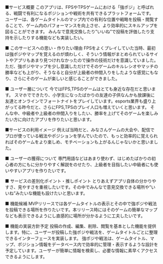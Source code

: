 ■サービス概要
このアプリは、FPSやTPSゲームにおける「強ポジ」と呼ばれる、戦闘で有利になるポジションや戦術を共有できるプラットフォームです。
ユーザーは、各ゲームタイトルのマップ内での有利な位置や戦略を投稿・閲覧することで、ゲーム内のパフォーマンスを向上させ、より効率的にスキルアップを図ることができます。
みんなで意見交換したり”いいね”で投稿を評価したり支持を示したりする機能なども実装したい。

■ このサービスへの思い・作りたい理由
FPSをよくプレイしていた当時、最初は強ポジやマップを覚えるのが煩わしく、そういう情報がまとめられているサイトやアプリもあまり見つけれなかったので操作の技術だけを意識していました。
ただ、強ポジやマップを少し意識しただけでそのゲームのキルレシオやマッチの勝率なども上がり、そうなると自分が上級者の仲間入りをしたような感覚にもなり、さらにそのゲームが楽しいと感じることができました。

■ ユーザー層について
今ではFPS,TPSのゲームはとても身近な存在だと思います。
スマホでできたり、小学生になったばかりの友達の子供なんかも放課後に友達とオンラインでフォートナイトをプレイしています。esports業界も盛り上がってる昨今だと、さらにFPS,TPSのプレイ人口も増えていくと思います。
そんな中、中級者や上級者の仲間入りをしたい、勝率を上げてそのゲームを楽しみたい方に向けたアプリを作りたいと思います。

■サービスの利用イメージ
例えば当時だと、みなさんゲームの大会や、配信でプロが使っている戦法やポジションを学んでいたので、もっと効率的に覚えられればそのゲームをより楽しめ、モチベーションも上がるんじゃないかと思いました。

■ ユーザーの獲得について
専門用語などはあまり使わず、はじめたばかりの初心者の方にもに分かりやすく解説をのせたり、上級者を目指したい中級者にも使いやすいアプリを作りたいです。

■ サービスの差別化ポイント・推しポイント
とりあえずアプリ自体の分かりやすさ、見やすさを重視したいです。その中でみんなで意見交換できる場所や”いいね”みたいな機能も設けたいと思います。

■ 機能候補
MVPリリースでは各ゲームタイトルの表示とその中で強ポジや戦法を投稿できる場所を作りたいです。本リリース時にはそのゲームの簡単なマップなども表示できるようにし直感的に場所が分かるように工夫したいです。

■ 機能の実装方針予定
投稿の作成、編集、削除、閲覧を基本とした機能を提供します。特に、ユーザーが投稿した強ポジや戦法を、ゲームタイトルごとに整理できるインターフェースを実装します。
強ポジや戦法は、ゲームタイトル、マップ、ポジション情報をデータベース内で効率的に管理・表示するような設計を予定しています。ユーザーが簡単に情報を検索し、必要な情報に素早くアクセスできるようにします。